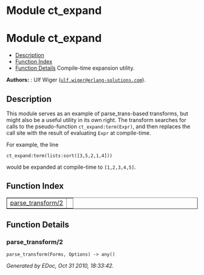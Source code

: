 Module ct_expand
================


<h1>Module ct_expand</h1>

* [Description](#description)
* [Function Index](#index)
* [Function Details](#functions)
Compile-time expansion utility.



__Authors:__ : Ulf Wiger ([`ulf.wiger@erlang-solutions.com`](mailto:ulf.wiger@erlang-solutions.com)).

<h2><a name="description">Description</a></h2>





This module serves as an example of parse_trans-based transforms,
but might also be a useful utility in its own right.
The transform searches for calls to the pseudo-function
`ct_expand:term(Expr)`, and then replaces the call site with the
result of evaluating `Expr` at compile-time.



For example, the line



`ct_expand:term(lists:sort([3,5,2,1,4]))`

would be expanded at compile-time to `[1,2,3,4,5]`.


<h2><a name="index">Function Index</a></h2>



<table width="100%" border="1" cellspacing="0" cellpadding="2" summary="function index"><tr><td valign="top"><a href="#parse_transform-2">parse_transform/2</a></td><td></td></tr></table>


<a name="functions"></a>


<h2>Function Details</h2>


<a name="parse_transform-2"></a>


<h3>parse_transform/2</h3>





`parse_transform(Forms, Options) -> any()`



_Generated by EDoc, Oct 31 2010, 18:33:42._